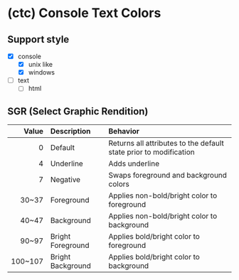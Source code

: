 # (ctc) Console Text Colors

## Support style

- [x] console
  - [x] unix like
  - [x] windows
- [ ] text
  - [ ] html

## SGR (Select Graphic Rendition)

| Value   | Description       | Behavior                                                          |
| ------: | :---------------- | :---------------------------------------------------------------- |
| 0       | Default           | Returns all attributes to the default state prior to modification |
| 4       | Underline         | Adds underline                                                    |
| 7       | Negative          | Swaps foreground and background colors                            |
| 30~37   | Foreground        | Applies non-bold/bright color to foreground                       |
| 40~47   | Background        | Applies non-bold/bright color to background                       |
| 90~97   | Bright Foreground | Applies bold/bright color to foreground                           |
| 100~107 | Bright Background | Applies bold/bright color to background                           |
